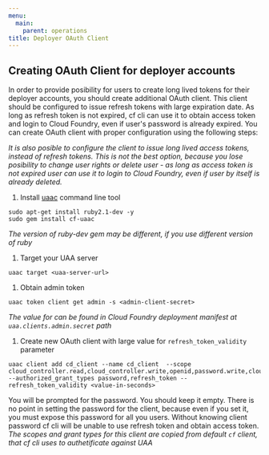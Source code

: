 ```yaml
---
menu:
  main:
    parent: operations
title: Deployer OAuth Client
---
```


## Creating OAuth Client for deployer accounts

In order to provide posibility for users to create long lived tokens for their deployer accounts, you should create additional OAuth client. This client should be configured to issue refresh tokens with large expiration date. As long as refresh token is not expired, cf cli can use it to obtain access token and login to Cloud Foundry, even if user's password is already expired. You can create OAuth client with proper configuration using the following steps:

*It is also posible to configure the client to issue long lived access tokens, instead of refresh tokens. This is not the best option, because you lose posibility to change user rights or delete user - as long as access token is not expired user can use it to login to Cloud Foundry, even if user by itself is already deleted.*

1. Install [uaac](https://docs.cloudfoundry.org/adminguide/uaa-user-management.html) command line tool
  ```
  sudo apt-get install ruby2.1-dev -y
  sudo gem install cf-uaac
  ```
  *The version of ruby-dev gem may be different, if you use different version of ruby*
1. Target your UAA server
  ```
  uaac target <uaa-server-url>
  ``` 
1. Obtain admin token
  ```
  uaac token client get admin -s <admin-client-secret>
  ```
  *The value for <admin-client-secret> can be found in Cloud Foundry deployment manifest at `uaa.clients.admin.secret` path* 
1. Create new OAuth client with large value for `refresh_token_validity` parameter
  ```
  uaac client add cd_client --name cd_client  --scope cloud_controller.read,cloud_controller.write,openid,password.write,cloud_controller.admin,scim.read,scim.write,doppler.firehose,uaa.user,routing.router_groups.read --authorized_grant_types password,refresh_token --refresh_token_validity <value-in-seconds>
  ```
  You will be prompted for the password. You should keep it empty. There is no point in setting the password for the client, because even if you set it, you must expose this password for all you users. Without knowing client password cf cli will be unable to use refresh token and obtain access token.
  *The scopes and grant types for this client are copied from default `cf` client, that cf cli uses to authetificate against UAA*

